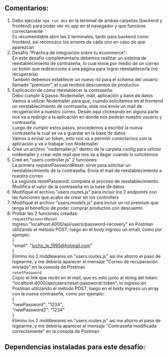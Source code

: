 ## Comentarios:

1. Debo ejecutar `npm run dev` en la terminal de ambas carpetas (backend y frontend) para poder ver mi app en el navegador y que funcione correctamente <br>
   Es recomendable abrir las 2 terminales, tanto para backend como frontend, así reconozco los errores de cada uno en caso de que aparezcan
2. Desafío "Práctica de integración sobre tu ecommerce": <br>
   En este desafío complementario debemos realizar un sistema de reestablecimiento de contraseña, lo cual envíe por medio de un correo un botón que redireccione a una página para lograr reestablecerla (no recuperarla) <br>
   También debemos establecer un nuevo rol para el schema del usuario llamado "premium", el cual recibirá descuentos de productos
3. Explicación de cómo reestablecer la contraseña: <br>
   Debo cumplir 4 pasos: Nodemailer, mail, aplicación y base de datos <br>
   Vamos a utilizar Nodemailer para que, cuando solicitemos en el frontend un reestablecimiento de contraseña, este nos envíe un mail de recuperación a nuestro correo. Desde aquí clickeando en alguna parte nos va a redirigir a la aplicación en donde nos pedirán nuestro usuario y contraseña <br>
   Luego de cumplir estos pasos, procedemos a escribir la nueva contraseña la cual se va a guardar en la base de datos <br>
   Vamos a enviar un token, este nos va a permitir conectarnos con la aplicación y va a trabajar con Nodemailer
4. Creé un archivo "nodemailer.js" dentro de la carpeta config para utilizar nodemailer y crear este mail que nos va a llegar cuando lo solicitemos
5. Creé en "users.controller.js" 2 funciones: <br>
   La primera requestPasswordReset: sirve para solicitar un reestablecimiento de la contraseña. Envía el mail de reestablecimiento a nuestro correo <br>
   La segunda resetPassword: completa el proceso de reestablecimiento. Modifica el valor de la contraseña en la base de datos
6. Modifiqué el archivo "users.routes.js" para incluir los 2 endpoints con las funciones que acabo de crear en los controllers
7. Modifiqué el archivo "users.models.js" para incluir un rol premium que tenga el beneficio de poder comprar productos con descuento
8. Probar las 2 funciones creadas: <br>
   `requestPasswordReset` <br>
   Ingreso "localhost:4000/api/users/password-recovery" en Postman utilizando el método POST, luego en el body ingreso un email, como por ejemplo: <br>
   { <br>
      "email": "lucho_lp_1995@hotmail.com" <br>
   } <br>
   Elimino los 2 middlewares en "users.routes.js" así me ahorro el paso de logearme, y me debería aparecer el mensaje "Correo de recuperación enviado" en la consola de Postman <br>
   `resetPassword` <br>
   Copio el link que recibí en el mail, que es esto junto al string del token: "localhost:4000/api/users/reset-password/:token", lo ingreso en Postman utilizando el método POST, luego en el body ingreso un array con la nueva contraseña, como por ejemplo: <br>
   { <br>
      "newPassword": "1234", <br>
      "newPassword2": "1234" <br>
   } <br>
   Elimino los 2 middlewares en "users.routes.js" así me ahorro el paso de logearme, y me debería aparecer el mensaje "Contraseña modificada correctamente" en la consola de Postman <br>

## Dependencias instaladas para este desafío: